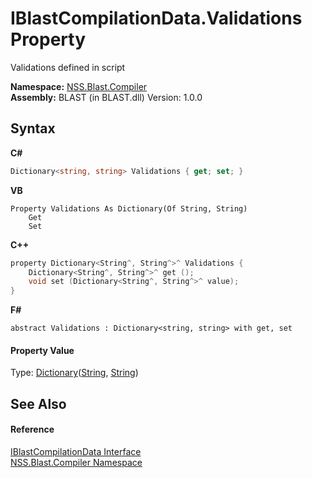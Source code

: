 # IBlastCompilationData.Validations Property 
 

Validations defined in script

**Namespace:**&nbsp;<a href="26a25caa-f50b-92ad-f15c-dbb9db1493ae.md">NSS.Blast.Compiler</a><br />**Assembly:**&nbsp;BLAST (in BLAST.dll) Version: 1.0.0

## Syntax

**C#**<br />
``` C#
Dictionary<string, string> Validations { get; set; }
```

**VB**<br />
``` VB
Property Validations As Dictionary(Of String, String)
	Get
	Set
```

**C++**<br />
``` C++
property Dictionary<String^, String^>^ Validations {
	Dictionary<String^, String^>^ get ();
	void set (Dictionary<String^, String^>^ value);
}
```

**F#**<br />
``` F#
abstract Validations : Dictionary<string, string> with get, set

```


#### Property Value
Type: <a href="https://docs.microsoft.com/dotnet/api/system.collections.generic.dictionary-2" target="_blank" rel="noopener noreferrer">Dictionary</a>(<a href="https://docs.microsoft.com/dotnet/api/system.string" target="_blank" rel="noopener noreferrer">String</a>, <a href="https://docs.microsoft.com/dotnet/api/system.string" target="_blank" rel="noopener noreferrer">String</a>)

## See Also


#### Reference
<a href="d2afd70e-15cd-df6e-c1b9-6e1d3e9552bd.md">IBlastCompilationData Interface</a><br /><a href="26a25caa-f50b-92ad-f15c-dbb9db1493ae.md">NSS.Blast.Compiler Namespace</a><br />